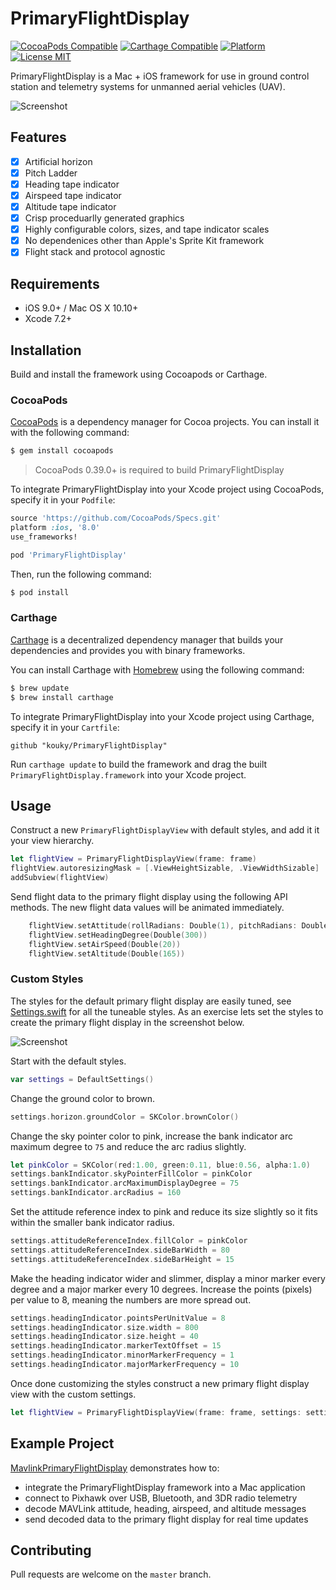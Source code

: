 # PrimaryFlightDisplay

[![CocoaPods Compatible](https://img.shields.io/cocoapods/v/PrimaryFlightDisplay.svg?style=flat-square)](https://cocoapods.org/pods/PrimaryFlightDisplay)
[![Carthage Compatible](https://img.shields.io/badge/Carthage-compatible-4BC51D.svg?style=flat-square)](https://github.com/Carthage/Carthage)
[![Platform](https://img.shields.io/cocoapods/p/PrimaryFlightDisplay.svg?style=flat-square)](http://cocoadocs.org/docsets/PrimaryFlightDisplay)
[![License MIT](https://img.shields.io/badge/license-MIT-blue.svg?style=flat-square)](https://github.com/kouky/MavlinkPrimaryFlightDisplay/blob/master/LICENSE)


PrimaryFlightDisplay is a Mac + iOS framework for use in ground control station and telemetry systems for unmanned aerial vehicles (UAV).

![Screenshot](http://kouky.org/assets/primary-flight-display/default-screenshot.png)

## Features

- [x] Artificial horizon
- [x] Pitch Ladder
- [x] Heading tape indicator
- [x] Airspeed tape indicator
- [x] Altitude tape indicator
- [x] Crisp proceduarlly generated graphics
- [x] Highly configurable colors, sizes, and tape indicator scales
- [x] No dependenices other than Apple's Sprite Kit framework
- [x] Flight stack and protocol agnostic

## Requirements

- iOS 9.0+ / Mac OS X 10.10+
- Xcode 7.2+

## Installation

Build and install the framework using Cocoapods or Carthage.

### CocoaPods

[CocoaPods](http://cocoapods.org) is a dependency manager for Cocoa projects. You can install it with the following command:

```bash
$ gem install cocoapods
```

> CocoaPods 0.39.0+ is required to build PrimaryFlightDisplay

To integrate PrimaryFlightDisplay into your Xcode project using CocoaPods, specify it in your `Podfile`:

```ruby
source 'https://github.com/CocoaPods/Specs.git'
platform :ios, '8.0'
use_frameworks!

pod 'PrimaryFlightDisplay'
```

Then, run the following command:

```bash
$ pod install
```

### Carthage

[Carthage](https://github.com/Carthage/Carthage) is a decentralized dependency manager that builds your dependencies and provides you with binary frameworks.

You can install Carthage with [Homebrew](http://brew.sh/) using the following command:

```bash
$ brew update
$ brew install carthage
```

To integrate PrimaryFlightDisplay into your Xcode project using Carthage, specify it in your `Cartfile`:

```ogdl
github "kouky/PrimaryFlightDisplay"
```

Run `carthage update` to build the framework and drag the built `PrimaryFlightDisplay.framework` into your Xcode project.

## Usage

Construct a new `PrimaryFlightDisplayView` with default styles, and add it it your view hierarchy.


```swift
let flightView = PrimaryFlightDisplayView(frame: frame)
flightView.autoresizingMask = [.ViewHeightSizable, .ViewWidthSizable]
addSubview(flightView)
```

Send flight data to the primary flight display using the following API methods. The new flight data values will be animated immediately.

```swift
    flightView.setAttitude(rollRadians: Double(1), pitchRadians: Double(1.5))
    flightView.setHeadingDegree(Double(300))
    flightView.setAirSpeed(Double(20))
    flightView.setAltitude(Double(165))
```

### Custom Styles

The styles for the default primary flight display are easily tuned, see [Settings.swift](https://github.com/kouky/PrimaryFlightDisplay/blob/master/Sources/Settings.swift) for all the tuneable styles. As an exercise lets set the styles to create the primary flight display in the screenshot below.

![Screenshot](http://kouky.org/assets/primary-flight-display/alternative-screenshot.png)

Start with the default styles.

```swift
var settings = DefaultSettings()
```

Change the ground color to brown.

```swift
settings.horizon.groundColor = SKColor.brownColor()
```

Change the sky pointer color to pink, increase the bank indicator arc maximum degree to `75` and reduce the arc radius slightly.

```swift
let pinkColor = SKColor(red:1.00, green:0.11, blue:0.56, alpha:1.0)
settings.bankIndicator.skyPointerFillColor = pinkColor
settings.bankIndicator.arcMaximumDisplayDegree = 75
settings.bankIndicator.arcRadius = 160
```

Set the attitude reference index to pink and reduce its size slightly so it fits within the smaller bank indicator radius.

```swift
settings.attitudeReferenceIndex.fillColor = pinkColor
settings.attitudeReferenceIndex.sideBarWidth = 80
settings.attitudeReferenceIndex.sideBarHeight = 15
```

Make the heading indicator wider and slimmer, display a minor marker every degree and a major marker every 10 degrees. Increase the points (pixels) per value to 8, meaning the numbers are more spread out.

```swift
settings.headingIndicator.pointsPerUnitValue = 8
settings.headingIndicator.size.width = 800
settings.headingIndicator.size.height = 40
settings.headingIndicator.markerTextOffset = 15
settings.headingIndicator.minorMarkerFrequency = 1
settings.headingIndicator.majorMarkerFrequency = 10
```

Once done customizing the styles construct a new primary flight display view with the custom settings.

```swift
let flightView = PrimaryFlightDisplayView(frame: frame, settings: settings)
```

## Example Project

[MavlinkPrimaryFlightDisplay](https://github.com/kouky/MavlinkPrimaryFlightDisplay) demonstrates how to:
- integrate the PrimaryFlightDisplay framework into a Mac application
- connect to Pixhawk over USB, Bluetooth, and 3DR radio telemetry
- decode MAVLink attitude, heading, airspeed, and altitude messages
- send decoded data to the primary flight display for real time updates


## Contributing

Pull requests are welcome on the `master` branch.
